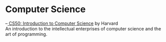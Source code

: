# Computer Science

–[ CS50: Introduction to Computer Science](https://www.edx.org/course/cs50s-introduction-to-computer-science) by Harvard  
An introduction to the intellectual enterprises of computer science and the art of programming.

